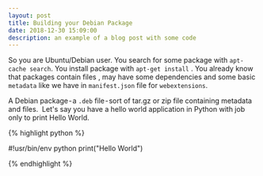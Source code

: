 ```yaml
---
layout: post
title: Building your Debian Package
date: 2018-12-30 15:09:00
description: an example of a blog post with some code
---
```

So you are Ubuntu/Debian user. You search for some package with `apt-cache search`. You install package with `apt-get install` . You already know that packages contain files , may have some dependencies and some basic `metadata` like we have in `manifest.json` file for `webextensions`. 

A Debian package - a `.deb` file - sort of tar.gz or zip file containing metadata and files. 
Let's say you have a hello world application in Python with job only to print Hello World.

{% highlight python %}

#!usr/bin/env python
print("Hello World")

{% endhighlight %}
